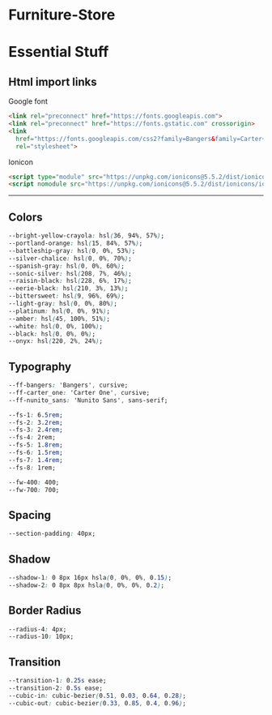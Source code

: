 # Furniture-Store

# Essential Stuff

## Html import links

Google font

``` html
<link rel="preconnect" href="https://fonts.googleapis.com">
<link rel="preconnect" href="https://fonts.gstatic.com" crossorigin>
<link
  href="https://fonts.googleapis.com/css2?family=Bangers&family=Carter+One&family=Nunito+Sans:wght@400;700&display=swap"
  rel="stylesheet">
```

Ionicon

``` html
<script type="module" src="https://unpkg.com/ionicons@5.5.2/dist/ionicons/ionicons.esm.js"></script>
<script nomodule src="https://unpkg.com/ionicons@5.5.2/dist/ionicons/ionicons.js"></script>
```

---

## Colors

``` css
--bright-yellow-crayola: hsl(36, 94%, 57%);
--portland-orange: hsl(15, 84%, 57%);
--battleship-gray: hsl(0, 0%, 53%);
--silver-chalice: hsl(0, 0%, 70%);
--spanish-gray: hsl(0, 0%, 60%);
--sonic-silver: hsl(208, 7%, 46%);
--raisin-black: hsl(228, 6%, 17%);
--eerie-black: hsl(210, 3%, 13%);
--bittersweet: hsl(9, 96%, 69%);
--light-gray: hsl(0, 0%, 80%);
--platinum: hsl(0, 0%, 91%);
--amber: hsl(45, 100%, 51%);
--white: hsl(0, 0%, 100%);
--black: hsl(0, 0%, 0%);
--onyx: hsl(220, 2%, 24%);
```

## Typography

``` css
--ff-bangers: 'Bangers', cursive;
--ff-carter_one: 'Carter One', cursive;
--ff-nunito_sans: 'Nunito Sans', sans-serif;

--fs-1: 6.5rem;
--fs-2: 3.2rem;
--fs-3: 2.4rem;
--fs-4: 2rem;
--fs-5: 1.8rem;
--fs-6: 1.5rem;
--fs-7: 1.4rem;
--fs-8: 1rem;

--fw-400: 400;
--fw-700: 700;
```

## Spacing

``` css
--section-padding: 40px;
```

## Shadow

``` css
--shadow-1: 0 8px 16px hsla(0, 0%, 0%, 0.15);
--shadow-2: 0 8px 8px hsla(0, 0%, 0%, 0.2);
```

## Border Radius

``` css
--radius-4: 4px;
--radius-10: 10px;
```

## Transition

``` css
--transition-1: 0.25s ease;
--transition-2: 0.5s ease;
--cubic-in: cubic-bezier(0.51, 0.03, 0.64, 0.28);
--cubic-out: cubic-bezier(0.33, 0.85, 0.4, 0.96);
```